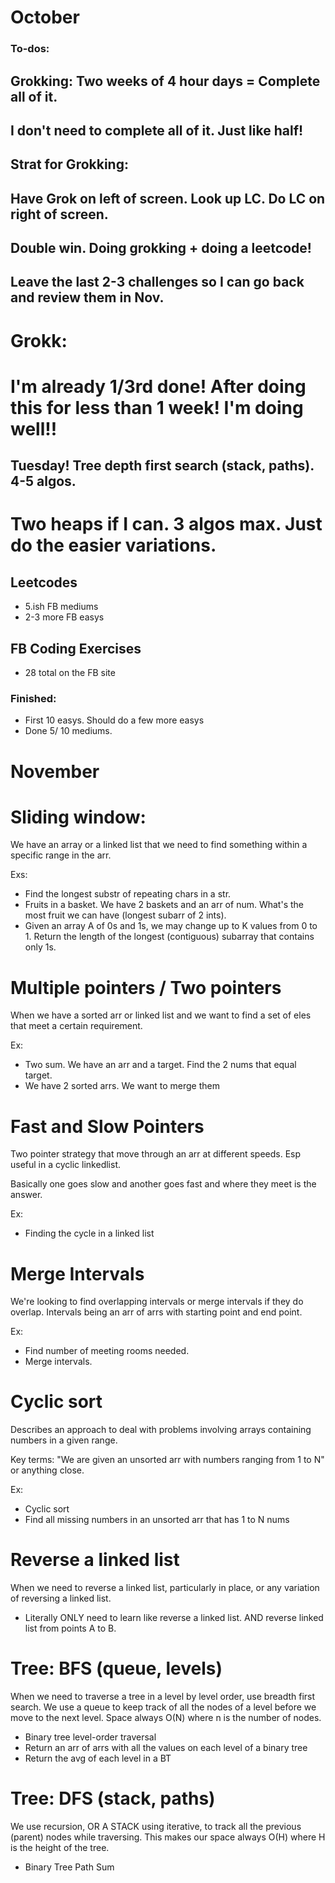 

# October


### To-dos: 

## Grokking: Two weeks of 4 hour days = Complete all of it. 
## I don't need to complete all of it. Just like half! 

## Strat for Grokking:
## Have Grok on left of screen. Look up LC. Do LC on right of screen. 
## Double win. Doing grokking + doing a leetcode! 
## Leave the last 2-3 challenges so I can go back and review them in Nov. 

# Grokk:
# I'm already 1/3rd done! After doing this for less than 1 week! I'm doing well!! 


## Tuesday! Tree depth first search (stack, paths). 4-5 algos. 
# Two heaps if I can. 3 algos max. Just do the easier variations. 



## Leetcodes
- 5.ish FB mediums
- 2-3 more FB easys 

## FB Coding Exercises
- 28 total on the FB site  

### Finished:
- First 10 easys. Should do a few more easys
- Done 5/ 10 mediums. 



# November





# Sliding window: 
We have an array or a linked list that we need to 
find something within a specific range in the arr. 

Exs: 
- Find the longest substr of repeating chars in a str. 
- Fruits in a basket. We have 2 baskets and an arr of num. What's the most fruit we can have (longest subarr of 2 ints). 
- Given an array A of 0s and 1s, we may change up to K values from 0 to 1. Return the length of the longest (contiguous) subarray that contains only 1s. 


# Multiple pointers / Two pointers
When we have a sorted arr or linked list and we want to find 
a set of eles that meet a certain requirement. 

Ex:
- Two sum. We have an arr and a target. Find the 2 nums that equal target. 
- We have 2 sorted arrs. We want to merge them 


# Fast and Slow Pointers 
Two pointer strategy that move through an arr at different
speeds. Esp useful in a cyclic linkedlist. 

Basically one goes slow and another goes fast and 
where they meet is the answer. 

Ex: 
- Finding the cycle in a linked list 


# Merge Intervals 

We're looking to find overlapping intervals or merge intervals
if they do overlap. Intervals being an arr of arrs with starting point
and end point. 

Ex:
- Find number of meeting rooms needed.
- Merge intervals. 


# Cyclic sort
Describes an approach to deal with problems involving arrays containing numbers in a given range.

Key terms: "We are given an unsorted arr with numbers ranging from 
1 to N" or anything close. 

Ex: 
- Cyclic sort 
- Find all missing numbers in an unsorted arr that has 1 to N nums


# Reverse a linked list 
When we need to reverse a linked list, particularly in place, 
or any variation of reversing a linked list. 

- Literally ONLY need to learn like 
reverse a linked list. AND reverse linked list from 
points A to B. 


# Tree: BFS (queue, levels)

When we need to traverse a tree in a level by
level order, use breadth first search. We use a queue to keep  track of all the nodes of a level before we move to the next level. Space always O(N) where n is the number of nodes. 

- Binary tree level-order traversal 
- Return an arr of arrs with all the values on each level
of a binary tree
- Return the avg of each level in a BT 


# Tree: DFS (stack, paths)
We use recursion, OR A STACK using iterative, to track all the previous (parent) nodes while traversing. This makes our space always O(H) where H is the height of the tree.  

- Binary Tree Path Sum 